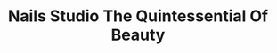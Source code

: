 ---
title: "Nails Studio The Quintessential Of Beauty"
url: /mendrisio/nails-studio-the-quintessential-of-beauty/
shop: Kosmetik
---